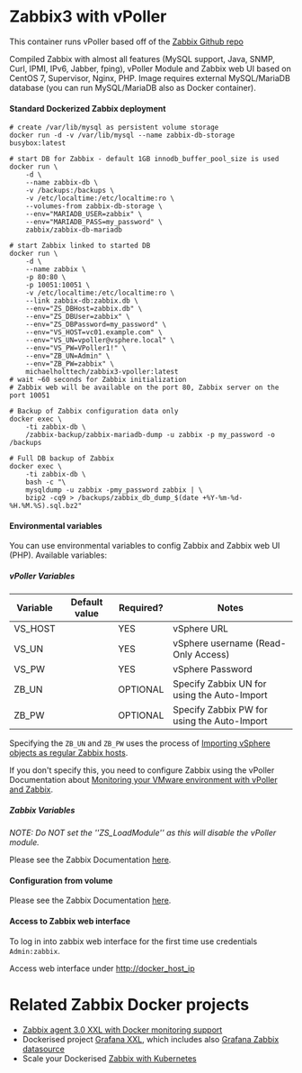 Zabbix3 with vPoller
============================

This container runs vPoller based off of the [Zabbix Github repo](https://github.com/zabbix/zabbix-community-docker)

Compiled Zabbix with almost all features (MySQL support, Java, SNMP,
Curl, IPMI, IPv6, Jabber, fping), vPoller Module and Zabbix web UI based on CentOS 7,
Supervisor, Nginx, PHP. Image requires external MySQL/MariaDB database (you can
run MySQL/MariaDB also as Docker container).

#### Standard Dockerized Zabbix deployment

```
# create /var/lib/mysql as persistent volume storage
docker run -d -v /var/lib/mysql --name zabbix-db-storage busybox:latest

# start DB for Zabbix - default 1GB innodb_buffer_pool_size is used
docker run \
    -d \
    --name zabbix-db \
    -v /backups:/backups \
    -v /etc/localtime:/etc/localtime:ro \
    --volumes-from zabbix-db-storage \
    --env="MARIADB_USER=zabbix" \
    --env="MARIADB_PASS=my_password" \
    zabbix/zabbix-db-mariadb

# start Zabbix linked to started DB
docker run \
    -d \
    --name zabbix \
    -p 80:80 \
    -p 10051:10051 \
    -v /etc/localtime:/etc/localtime:ro \
    --link zabbix-db:zabbix.db \
    --env="ZS_DBHost=zabbix.db" \
    --env="ZS_DBUser=zabbix" \
    --env="ZS_DBPassword=my_password" \
    --env="VS_HOST=vc01.example.com" \
    --env="VS_UN=vpoller@vsphere.local" \
    --env="VS_PW=VPoller1!" \
    --env="ZB_UN=Admin" \
    --env="ZB_PW=zabbix" \
    michaelholttech/zabbix3-vpoller:latest
# wait ~60 seconds for Zabbix initialization
# Zabbix web will be available on the port 80, Zabbix server on the port 10051

# Backup of Zabbix configuration data only
docker exec \
    -ti zabbix-db \
    /zabbix-backup/zabbix-mariadb-dump -u zabbix -p my_password -o /backups

# Full DB backup of Zabbix
docker exec \
    -ti zabbix-db \
    bash -c "\
    mysqldump -u zabbix -pmy_password zabbix | \
    bzip2 -cq9 > /backups/zabbix_db_dump_$(date +%Y-%m-%d-%H.%M.%S).sql.bz2"
```

#### Environmental variables
You can use environmental variables to config Zabbix and Zabbix web UI (PHP). Available
variables:

##### vPoller Variables

| Variable | Default value | Required? | Notes |
| -------- | ------------- | --------- | ----- |
| VS_HOST | | YES | vSphere URL |
| VS_UN | | YES | vSphere username (Read-Only Access) |
| VS_PW | | YES | vSphere Password |
| ZB_UN | | OPTIONAL | Specify Zabbix UN for using the Auto-Import |
| ZB_PW | | OPTIONAL | Specify Zabbix PW for using the Auto-Import |

Specifying the ``ZB_UN`` and ``ZB_PW`` uses the process of [Importing vSphere objects as regular Zabbix hosts](http://vpoller.readthedocs.org/en/latest/vpoller-zabbix.html#importing-vsphere-objects-as-regular-zabbix-hosts).

If you don't specify this, you need to configure Zabbix using the vPoller Documentation about [Monitoring your VMware environment with vPoller and Zabbix](http://vpoller.readthedocs.org/en/latest/vpoller-zabbix.html#monitoring-your-vmware-environment-with-vpoller-and-zabbix).

##### Zabbix Variables

*NOTE: Do NOT set the ''ZS_LoadModule'' as this will disable the vPoller module.*

Please see the Zabbix Documentation [here](https://github.com/zabbix/zabbix-community-docker/tree/master/Dockerfile/zabbix-3.0#environmental-variables).

#### Configuration from volume

Please see the Zabbix Documentation [here](https://github.com/zabbix/zabbix-community-docker/tree/master/Dockerfile/zabbix-3.0#configuration-from-volume).


#### Access to Zabbix web interface
To log in into zabbix web interface for the first time use credentials
`Admin:zabbix`.

Access web interface under [http://docker_host_ip]()

Related Zabbix Docker projects
==============================

* [Zabbix agent 3.0 XXL with Docker monitoring support](https://github.com/monitoringartist/zabbix-agent-xxl)
* Dockerised project [Grafana XXL](https://github.com/monitoringartist/grafana-xxl), which includes also [Grafana Zabbix datasource](https://github.com/alexanderzobnin/grafana-zabbix)
* Scale your Dockerised [Zabbix with Kubernetes](https://github.com/monitoringartist/kubernetes-zabbix)
